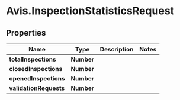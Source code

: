 # Avis.InspectionStatisticsRequest

## Properties

| Name                   | Type       | Description | Notes |
| ---------------------- | ---------- | ----------- | ----- |
| **totalInspections**   | **Number** |             |
| **closedInspections**  | **Number** |             |
| **openedInspections**  | **Number** |             |
| **validationRequests** | **Number** |             |
